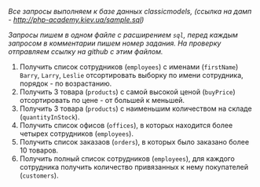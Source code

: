 *Все запросы выполняем к базе данных classicmodels, (ссылка на дамп - http://php-academy.kiev.ua/sample.sql)*

*Запросы пишем в одном файле с расширением `sql`, перед каждым запросом в комментарии пишем номер задания. На проверку отправляем ссылку на github с этим файлом.*

1. Получить список сотрудников (`employees`) c именами (`firstName`) `Barry`, `Larry`, `Leslie` отсортировать выборку по имени сотрудника, порядок - по возрастанию.
2. Получить 3 товара (`products`) с самой высокой ценой (`buyPrice`) отсортировать по цене - от большей к меньшей.
3. Получить 3 товара (`products`) с наименьшим количеством на складе (`quantityInStock`).
4. Получить список офисов (`offices`), в которых находится более четырех сотрудников (`employees`).
5. Получить список заказаов (`orders`), в которых было заказано более 10 товаров.
6. Получить полный список сотрудников (`employees`), для каждого сотрудника получить количество привязанных к нему покупателей (`customers`). 